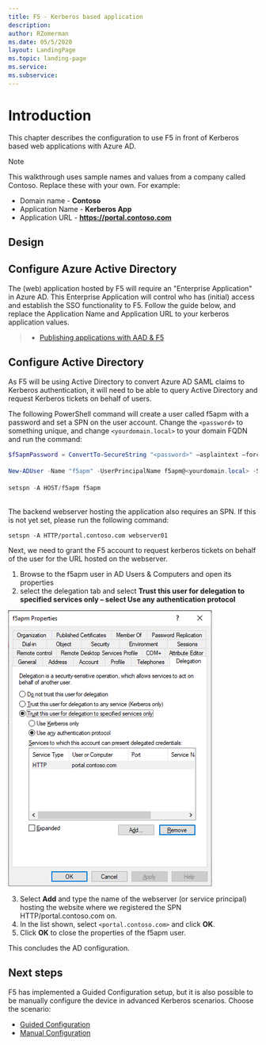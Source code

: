 ```yaml
---
title: F5 - Kerberos based application
description: 
author: RZomerman
ms.date: 05/5/2020
layout: LandingPage
ms.topic: landing-page
ms.service: 
ms.subservice:
---
```


# Introduction

This chapter describes the configuration to use F5 in front of Kerberos based web applications with Azure AD. 

> [!NOTE]
> This walkthrough uses sample names and values from a company called Contoso. Replace these with your own. For example:
>
> - Domain name - **Contoso**
> - Application Name - **Kerberos App**
> - Application URL - **https://portal.contoso.com**

## Design



## Configure Azure Active Directory

The (web) application hosted by F5 will require an "Enterprise Application" in Azure AD. This Enterprise Application will control who has (initial) access and establish the SSO functionality to F5. Follow the guide below, and replace the Application Name and Application URL to your kerberos application values.

> - [Publishing applications with AAD & F5](f5-header-based.md)

## Configure Active Directory

As F5 will be using Active Directory to convert Azure AD SAML claims to Kerberos authentication, it will need to be able to query Active Directory and request Kerberos tickets on behalf of users.

The following PowerShell command will create a user called f5apm with a password and set a SPN on the user account. Change the `<password>` to something unique, and change `<yourdomain.local>` to your domain FQDN and run the command:

```powershell
$f5apmPassword = ConvertTo-SecureString "<password>" –asplaintext –force

New-ADUser -Name "f5apm" -UserPrincipalName f5apm@<yourdomain.local> -SamAccountName "f5apm" -PasswordNeverExpires $true -Enabled $true -AccountPassword $f5apmPassword

setspn -A HOST/f5apm f5apm
 
 ```

The backend webserver hosting the application also requires an SPN. If this is not yet set, please run the following command: 

```
setspn -A HTTP/portal.contoso.com webserver01
```

Next, we need to grant the F5 account to request kerberos tickets on behalf of the user for the URL hosted on the webserver.

1. Browse to the f5apm user in AD Users & Computers and open its properties
2. select the delegation tab and select **Trust this user for delegation to specified services only – select Use any authentication protocol**

![f5apm-delegation-config](./images/1.ad-delegation-config.png)

3. Select **Add** and type the name of the webserver (or service principal) hosting the website where we registered the SPN HTTP/portal.contoso.com on.
1. In the list shown, select `<portal.contoso.com>` and click **OK**.
1. Click **OK** to close the properties of the f5apm user.

This concludes the AD configuration.


## Next steps

F5 has implemented a Guided Configuration setup, but it is also possible to be manually configure the device in advanced Kerberos scenarios. Choose the scenario: 

- [Guided Configuration](f5-kerberos-guided.md)
- [Manual Configuration](f5-kerberos-manual.md)

